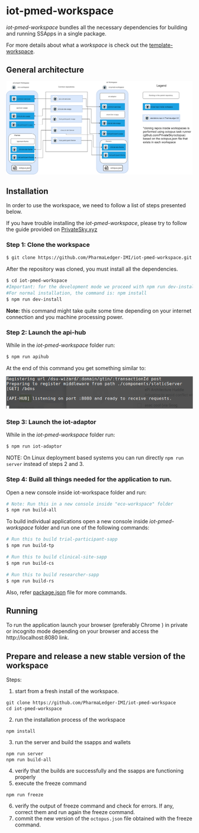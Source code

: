# iot-pmed-workspace

*iot-pmed-workspace*  bundles all the necessary dependencies for building and running SSApps in a single package.

For more details about what a *workspace* is check out the [template-workspace](https://github.com/PrivateSky/template-workspace).

## General architecture

![alt text](iot-econsent-repos-diagram.png)

## Installation

In order to use the workspace, we need to follow a list of steps presented below. 

If you have trouble installing the *iot-pmed-workspace*, please try to follow the guide provided on [PrivateSky.xyz](https://privatesky.xyz/?Start/installation)

### Step 1: Clone the workspace

```sh
$ git clone https://github.com/PharmaLedger-IMI/iot-pmed-workspace.git
```

After the repository was cloned, you must install all the dependencies.

```sh
$ cd iot-pmed-workspace
#Important: for the development mode we proceed with npm run dev-install
#For normal installation, the command is: npm install
$ npm run dev-install 
```

**Note:** this command might take quite some time depending on your internet connection and you machine processing power.

### Step 2: Launch the api-hub

While in the *iot-pmed-workspace* folder run:

```sh
$ npm run apihub
```

At the end of this command you get something similar to:

![alt text](scr-npm-run-server.png)

### Step 3: Launch the iot-adaptor

While in the *iot-pmed-workspace* folder run:

```sh
$ npm run iot-adaptor
```

NOTE: On Linux deployment based systems you can run directly ```npm run server``` instead of steps 2 and 3.    

### Step 4: Build all things needed for the application to run.

Open a new console inside iot-workspace folder and run:

```sh
# Note: Run this in a new console inside "eco-workspace" folder
$ npm run build-all
```

To build individual applications open a new console inside *iot-pmed-workspace* folder and run one of the following commands:

```bash
# Run this to build trial-participant-sapp
$ npm run build-tp
```

```bash
# Run this to build clinical-site-sapp
$ npm run build-cs
```

```bash
# Run this to build researcher-sapp
$ npm run build-rs
```

Also, refer [package.json](package.json) file for more commands.

## Running

To run the application launch your browser (preferably Chrome ) in private or incognito mode depending on your browser and access the http://localhost:8080 link.

## Prepare and release a new stable version of the workspace

Steps:

1. start from a fresh install of the workspace.

```
git clone https://github.com/PharmaLedger-IMI/iot-pmed-workspace
cd iot-pmed-workspace
```

2. run the installation process of the workspace

```
npm install
```

3. run the server and build the ssapps and wallets

```
npm run server
npm run build-all
```

4. verify that the builds are successfully and the ssapps are functioning properly
5. execute the freeze command

```
npm run freeze
```

6. verify the output of freeze command and check for errors. If any, correct them and run again the freeze command.
7. commit the new version of the `octopus.json` file obtained with the freeze command.
